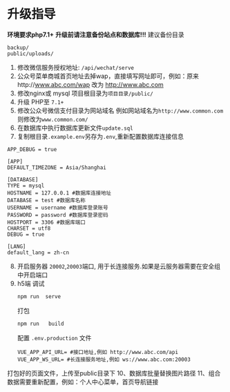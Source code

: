 # 升级指导
**环境要求php7.1+**
**升级前请注意备份站点和数据库!!!**
建议备份目录
```
backup/
public/uploads/
```

1. 修改微信服务授权地址: `/api/wechat/serve`
2. 公众号菜单商城首页地址去掉wap，直接填写网址即可，例如：原来http://www.abc.com/wap 改为 http://www.abc.com
3. 修改nginx或 mysql 项目根目录为`项目目录/public/`
4. 升级 PHP至 `7.1+`
5. 修改公众号微信支付目录为网站域名
例如网站域名为`http://www.common.com`则修改为`www.common.com/`
6. 在数据库中执行数据库更新文件`update.sql`
7. 复制根目录`.example.env`另存为`.env`,重新配置数据库连接信息
~~~
APP_DEBUG = true

[APP]
DEFAULT_TIMEZONE = Asia/Shanghai

[DATABASE]
TYPE = mysql
HOSTNAME = 127.0.0.1 #数据库连接地址
DATABASE = test #数据库名称
USERNAME = username #数据库登录账号
PASSWORD = password #数据库登录密码
HOSTPORT = 3306 #数据库端口
CHARSET = utf8
DEBUG = true

[LANG]
default_lang = zh-cn
~~~

8. 开启服务器 `20002`,`20003`端口, 用于长连接服务.如果是云服务器需要在安全组中开启端口
9.  h5端
    调试
    ```sh
    npm run  serve
    ```
    打包
    ```sh
    npm run   build
    ``` 
    配置 `.env.production` 文件
    ```
    VUE_APP_API_URL= #接口地址,例如 http://www.abc.com/api
    VUE_APP_WS_URL= #长连接服务地址,例如 ws://www.abc.com:20003
    ```
打包好的页面文件，上传至public目录下
10、数据库批量替换图片路径
11、组合数据需要重新配置，例如：个人中心菜单，首页导航链接


